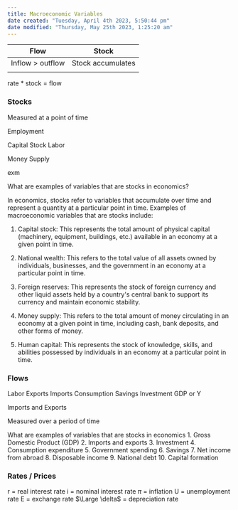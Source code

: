 ```yaml
---
title: Macroeconomic Variables
date created: "Tuesday, April 4th 2023, 5:50:44 pm"
date modified: "Thursday, May 25th 2023, 1:25:20 am"
---
```


|Flow|Stock|
|----|-----|
|Inflow > outflow|Stock accumulates|
|||

rate * stock = flow

### Stocks

Measured at a point of time

Employment

Capital Stock
Labor

Money Supply

exm

What are examples of variables that are stocks in economics?

In economics, stocks refer to variables that accumulate over time and represent a quantity at a particular point in time. Examples of macroeconomic variables that are stocks include:

1. Capital stock: This represents the total amount of physical capital (machinery, equipment, buildings, etc.) available in an economy at a given point in time.

1. National wealth: This refers to the total value of all assets owned by individuals, businesses, and the government in an economy at a particular point in time.

1. Foreign reserves: This represents the stock of foreign currency and other liquid assets held by a country's central bank to support its currency and maintain economic stability.

1. Money supply: This refers to the total amount of money circulating in an economy at a given point in time, including cash, bank deposits, and other forms of money.

1. Human capital: This represents the stock of knowledge, skills, and abilities possessed by individuals in an economy at a particular point in time.

### Flows

Labor
Exports
Imports
Consumption
Savings
Investment
GDP or Y

Imports and Exports

Measured over a period of time

What are examples of variables that are stocks in economics 1. Gross Domestic Product (GDP)
2. Imports and exports
3. Investment
4. Consumption expenditure
5. Government spending
6. Savings
7. Net income from abroad
8. Disposable income
9. National debt
10. Capital formation

### Rates / Prices

r = real interest rate
i = nominal interest rate
$\pi$ = inflation
U = unemployment rate
E = exchange rate
$\Large \delta$ = depreciation rate
